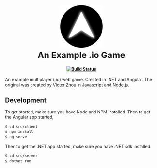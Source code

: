 <h1 align="center">
    <img alt="An Example .io Game" title="An Example .io Game" src="https://github.com/marcel0024/ExampleIOGame/blob/main/src/client/src/assets/icon.svg" width="140"> <br />
    An Example .io Game
</h1>
<h4 align="center">
  <a href="https://github.com/Marcel0024/ExampleIOGame/actions/workflows/example-io-game.yaml"><img src="https://github.com/Marcel0024/ExampleIOGame/actions/workflows/example-io-game.yaml/badge.svg" alt="Build Status"></img></a>
</h4>


An example multiplayer (.io) web game. Created in .NET and Angular.
The original was created by [Victor Zhou](https://github.com/vzhou842/example-.io-game) in Javascript and Node.js. 

## Development

To get started, make sure you have Node and NPM installed. Then to get the Angular app started,

```bash
$ cd src/client
$ npm install 
$ ng serve
```

Then to get the .NET app started, make sure you have .NET sdk installed.

```bash
$ cd src/server
$ dotnet run
```
